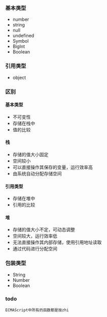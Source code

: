 ### 基本类型

- number
- string
- null
- undefined
- Symbol
- BigInt
- Boolean

### 引用类型

- object

### 区别

#### 基本类型

- 不可变性
- 存储在栈中
- 值的比较

#### 栈

- 存储的值大小固定
- 空间较小
- 可以直接操作其保存的变量，运行效率高
- 由系统自动分配存储空间

#### 引用类型

- 存储在堆中
- 引用的比较

#### 堆

- 存储的值大小不定，可动态调整
- 空间较大，运行效率低
- 无法直接操作其内部存储，使用引用地址读取
- 通过代码进行分配空间

### 包装类型

- String
- Number
- Boolean

### todo

`ECMAScript中所有的函数都是按zhi`